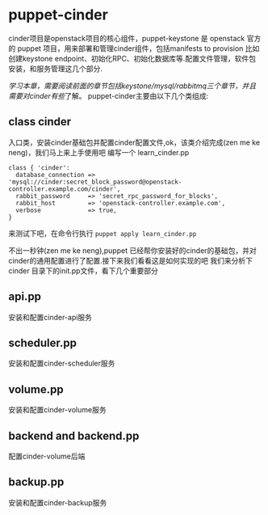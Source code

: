 # puppet-cinder

cinder项目是openstack项目的核心组件，puppet-keystone 是 openstack 官方的 puppet 项目，用来部署和管理cinder组件，包括manifests to provision 比如创建keystone endpoint、初始化RPC、初始化数据库等.配置文件管理，软件包安装，和服务管理这几个部分.

*学习本章，需要阅读前面的章节包括keystone/mysql/rabbitmq三个章节，并且需要对cinder有些*了解。
puppet-cinder主要由以下几个类组成:
## class cinder
入口类，安装cinder基础包并配置cinder配置文件,ok，该类介绍完成(zen me ke neng)，我们马上来上手使用吧
编写一个 learn_cinder.pp
```
class { 'cinder':
  database_connection => 'mysql://cinder:secret_block_password@openstack-controller.example.com/cinder',
  rabbit_password     => 'secret_rpc_password_for_blocks',
  rabbit_host         => 'openstack-controller.example.com',
  verbose             => true,
}
```
来测试下吧，在命令行执行
```puppet apply learn_cinder.pp```

不出一秒钟(zen me ke neng),puppet 已经帮你安装好的cinder的基础包，并对cinder的通用配置进行了配置.接下来我们看看这是如何实现的吧
我们来分析下cinder 目录下的init.pp文件，看下几个重要部分



## api.pp
安装和配置cinder-api服务
## scheduler.pp
安装和配置cinder-scheduler服务
## volume.pp
安装和配置cinder-volume服务
## backend and backend.pp
配置cinder-volume后端
## backup.pp
安装和配置cinder-backup服务
